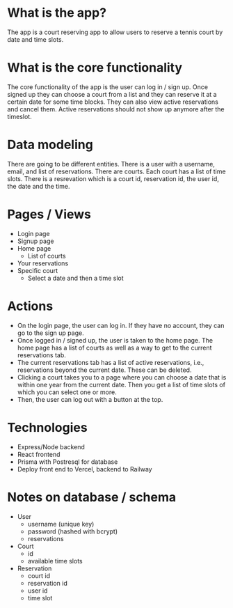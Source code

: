 # What is the app? 
The app is a court reserving app to allow users to reserve a tennis court by date and time slots. 
# What is the core functionality
The core functionality of the app is the user can log in / sign up. Once signed up they can choose a court from a list and they can reserve it at a certain date for some time blocks. They can also view active reservations and cancel them. Active reservations should not show up anymore after the timeslot. 
# Data modeling
There are going to be different entities. There is a user with a username, email, and list of reservations. There are courts. Each court has a list of time slots. There is a resrevation which is a court id, reservation id, the user id, the date and the time. 
# Pages / Views
- Login page
- Signup page
- Home page 
  - List of courts
- Your reservations
- Specific court
  - Select a date and then a time slot
# Actions
- On the login page, the user can log in. If they have no account, they can go to the sign up page. 
- Once logged in / signed up, the user is taken to the home page. The home page has a list of courts as well as a way to get to the current reservations tab.
- The current reservations tab has a list of active reservations, i.e., reservations beyond the current date. These can be deleted. 
- Clicking a court takes you to a page where you can choose a date that is within one year from the current date. Then you get a list of time slots of which you can select one or more. 
- Then, the user can log out with a button at the top.
# Technologies
- Express/Node backend
- React frontend
- Prisma with Postresql for database
- Deploy front end to Vercel, backend to Railway
# Notes on database / schema
- User
  - username (unique key)
  - password (hashed with bcrypt)
  - reservations 
- Court 
  - id
  - available time slots
- Reservation
  - court id
  - reservation id
  - user id
  - time slot